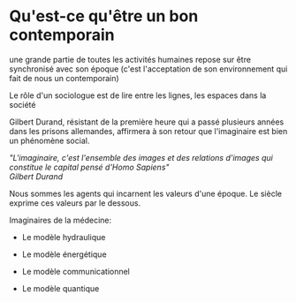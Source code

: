 # Qu'est-ce qu'être un bon contemporain

une grande partie de toutes les activités humaines repose sur être synchronisé avec son époque \(c'est l'acceptation de son environnement qui fait de nous un contemporain\)

Le rôle d'un sociologue est de lire entre les lignes, les espaces dans la société

Gilbert Durand, résistant de la première heure qui a passé plusieurs années dans les prisons allemandes, affirmera à son retour que l'imaginaire est bien un phénomène social.

_"L'imaginaire, c'est l'ensemble des images et des relations d'images qui constitue le capital pensé d'Homo Sapiens"   
Gilbert Durand_

Nous sommes les agents qui incarnent les valeurs d'une époque. Le siècle exprime ces valeurs par le dessous.

Imaginaires de la médecine:

* Le modèle hydraulique

* Le modèle énergétique

* Le modèle communicationnel

* Le modèle quantique



